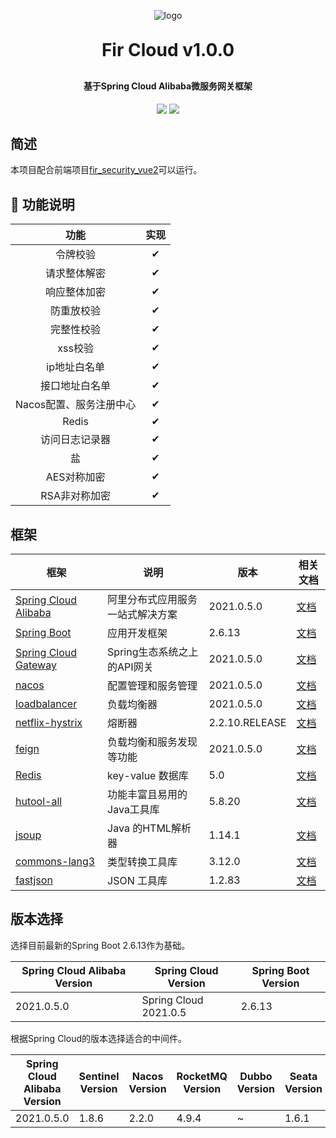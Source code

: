 <p align="center">
	<img alt="logo" src="https://foruda.gitee.com/avatar/1677189584093051772/9844924_dong-puen_1656601856.png!avatar200">
</p>
<h1 align="center" style="margin: 30px 0 30px; font-weight: bold;">Fir Cloud v1.0.0</h1>
<h4 align="center">基于Spring Cloud Alibaba微服务网关框架</h4>
<p align="center">
	<img src="https://img.shields.io/badge/Fir%20Cloud-v1.0.0-da282a"></a>
	<img src="https://img.shields.io/github/license/mashape/apistatus.svg"></a>
</p>


## 简述

本项目配合前端项目[fir_security_vue2](https://gitee.com/dong-puen/fir-cloud/tree/master/fir_security_vue2)可以运行。



## 🧭 功能说明



|          功能           | 实现 |
| :---------------------: | :--: |
|        令牌校验         |  ✔   |
|      请求整体解密       |  ✔   |
|      响应整体加密       |  ✔   |
|       防重放校验        |  ✔   |
|       完整性校验        |  ✔   |
|         xss校验         |  ✔   |
|      ip地址白名单       |  ✔   |
|     接口地址白名单      |  ✔   |
| Nacos配置、服务注册中心 |  ✔   |
|          Redis          |  ✔   |
|     访问日志记录器      |  ✔   |
|           盐            |  ✔   |
|       AES对称加密       |  ✔   |
|      RSA非对称加密      |  ✔   |

## 框架

| 框架                                                         | 说明                             | 版本           | 相关文档                                                     |
| ------------------------------------------------------------ | -------------------------------- | -------------- | ------------------------------------------------------------ |
| [Spring Cloud Alibaba](https://github.com/alibaba/spring-cloud-alibaba) | 阿里分布式应用服务一站式解决方案 | 2021.0.5.0     | [文档](https://github.com/alibaba/spring-cloud-alibaba/blob/2023.x/README-zh.md) |
| [Spring Boot](https://spring.io/projects/spring-boot)        | 应用开发框架                     | 2.6.13         | [文档](https://github.com/YunaiV/SpringBoot-Labs)            |
| [Spring Cloud Gateway](https://github.com/spring-cloud/spring-cloud-gateway) | Spring生态系统之上的API网关      | 2021.0.5.0     | [文档](https://springdoc.cn/spring-cloud-gateway/)           |
| [nacos](https://github.com/alibaba/nacos)                    | 配置管理和服务管理               | 2021.0.5.0     | [文档](https://nacos.io/zh-cn/docs/quick-start-spring.html)  |
| [loadbalancer](https://spring.io/guides/gs/spring-cloud-loadbalancer) | 负载均衡器                       | 2021.0.5.0     | [文档](https://springdoc.cn/spring-cloud-load-balancer/)     |
| [netflix-hystrix](https://github.com/Netflix/Hystrix)        | 熔断器                           | 2.2.10.RELEASE | [文档](https://github.com/Netflix/Hystrix/wiki/How-it-Works) |
| [feign](https://github.com/OpenFeign/feign)                  | 负载均衡和服务发现等功能         | 2021.0.5.0     | [文档](https://springdoc.cn/spring-cloud-openfeign/)         |
| [Redis](https://redis.io/)                                   | key-value 数据库                 | 5.0            | [文档](https://www.redis.net.cn/tutorial/3501.html)          |
| [hutool-all](https://github.com/dromara/hutool)              | 功能丰富且易用的Java工具库       | 5.8.20         | [文档](https://doc.hutool.cn/pages/index/)                   |
| [jsoup](https://jsoup.org/)                                  | Java 的HTML解析器                | 1.14.1         | [文档](https://jsoup.org/apidocs/)                           |
| [commons-lang3](https://github.com/apache/commons-lang)      | 类型转换工具库                   | 3.12.0         | [文档](https://commons.apache.org/proper/commons-lang/apidocs/) |
| [fastjson](https://github.com/alibaba/fastjson)              | JSON 工具库                      | 1.2.83         | [文档](https://github.com/alibaba/fastjson/wiki/Quick-Start-CN) |

## 版本选择

选择目前最新的Spring Boot 2.6.13作为基础。

| Spring Cloud Alibaba Version | Spring Cloud Version  | Spring Boot Version |
| ---------------------------- | --------------------- | ------------------- |
| 2021.0.5.0                   | Spring Cloud 2021.0.5 | 2.6.13              |

根据Spring Cloud的版本选择适合的中间件。

| Spring Cloud Alibaba Version | Sentinel Version | Nacos Version | RocketMQ Version | Dubbo Version | Seata Version |
| ---------------------------- | ---------------- | ------------- | ---------------- | ------------- | ------------- |
| 2021.0.5.0                   | 1.8.6            | 2.2.0         | 4.9.4            | ~             | 1.6.1         |

## 
